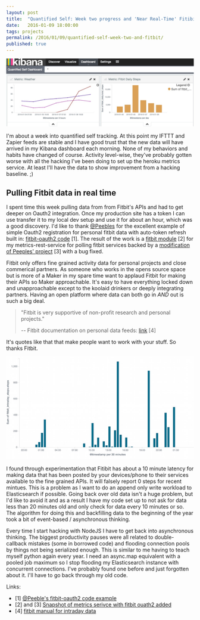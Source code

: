 ```yaml
---
layout: post
title:  "Quantified Self: Week two progress and 'Near Real-Time' Fitibit activity"
date:   2016-01-09 18:00:00
tags: projects
permalink: /2016/01/09/quantified-self-week-two-and-fitbit/
published: true
---
```


![Dashboard](/images/posts/2016-01-09-dash.jpg "Qantified Self Dashboard")

I'm about a week into quantified self tracking.  At this point my IFTTT and Zapier feeds are stable and I have good trust that the new data will have arrived in my Kibana dashboard each morning.  None of my behaviors and habits have changed of course.  Activity level-wise, they've probably gotten worse with all the hacking I've been doing to set up the heroku metrics service.  At least I'll have the data to show improvement from a hacking baseline.  ;)

## Pulling Fitbit data in real time

I spent time this week pulling data from from Fitbit's APIs and had to get deeper on Oauth2 integration.  Once my production site has a token I can use transfer it to my local dev setup and use it for about an hour, which was a good discovery.  I'd like to thank [@Peebles](https://github.com/peebles) for the excellent example of simple Oauth2 registration for personal fitbit data with auto-token refresh built in: [fitbit-oauth2 code](https://github.com/peebles/fitbit-oauth2) [1].  The result of the work is a [fitbit module](https://github.com/derickson/metrics-rest-service/blob/86ba54a271b93a9869be90ec5bc1538cfc5f2c67/fitbitApp.js) [2] for my metrics-rest-service for polling fitbit services  backed by a [modification of Peeples' project](https://github.com/derickson/metrics-rest-service/blob/86ba54a271b93a9869be90ec5bc1538cfc5f2c67/fitbit-oauth2/Fitbit.js) [3] with a bug fixed.

Fitbit only offers fine grained activity data for personal projects and close commerical partners.  As someone who works in the opens source space but is more of a Maker in my spare time want to applaud Fitbit for making their APIs so Maker approachable.  It's easy to have everything locked down and unapproachable except to the koolaid drinkers or deeply integrating partners.  Having an open platform where data can both go in *AND* out is such a big deal.

>"Fitbit is very supportive of non-profit research and personal projects."
>
>-- Fitbit documentation on personal data feeds: [link](https://dev.fitbit.com/docs/activity/#get-activity-intraday-time-series) [4] 

It's quotes like that that make people want to work with your stuff. So thanks Fitbit.

![Fitbit data](/images/posts/2016-01-09-steps.jpg "Intra-day data from Fitbit")

I found through experimentation that Fitibit has about a 10 minute latency for making data that has been posted by your devices/phone to their services available to the fine grained APIs.  It will falsely report 0 steps for recent mintues.  This is a problem as I want to do an append only write workload to Elasticsearch if possible.  Going back over old data isn't a huge problem, but I'd like to avoid it and as a result I have my code set up to not ask for data less than 20 minutes old and only check for data every 10 minutes or so.  The algorithm for doing this and backfilling data to the beginning of the year took a bit of event-based / asynchronous thinking.

Every time I start hacking with NodeJS I have to get back into asynchronous thinking.  The biggest productivity pauses were all related to double-callback mistakes (some in borrowed code) and flooding connection pools by things not being serialized enough.  This is similar to me having to teach myself python again every year.  I need an async.map equivalent with a pooled job maximum so I stop flooding my Elasticsearch instance with concurrent connections.  I've probably found one before and just forgotten about it.  I'll have to go back through my old code.


Links:

* [1] [@Peeble's fitbit-oauth2 code example](https://github.com/peebles/fitbit-oauth2)
* [2] and [3] [Snapshot of metrics serivce with fitbit ouath2 added](https://github.com/derickson/metrics-rest-service/tree/86ba54a271b93a9869be90ec5bc1538cfc5f2c67)
* [4] [fitbit manual for intraday data](https://dev.fitbit.com/docs/activity/#get-activity-intraday-time-series)
